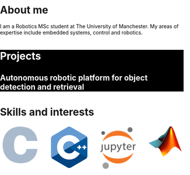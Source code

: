 <html>
<head>
<meta name="viewport" content="width=device-width, initial-scale=1">
  <style>
    * {
      box-sizing: border-box
    }
    .row{
      display: flex;
    }
    .column{
      flex: 25%; padding: 5px
    }
    body, html{
      background-color: white;
      margin: 0; padding: 0;
    }
    .myDiv {
      background-color: black; color: white; width: 100%;
      margin: 0; padding: 0;
    }
  </style>
</head>
  
<body>
  <h1>About me</h1>
  <p style="color:black;">I am a Robotics MSc student at The University of Manchester. My areas of expertise include embedded systems, control and robotics.</p>

  <div class="myDiv">
    <h1>Projects</h1>
    <!-- <p style="font-size:120%;"><b>Autonomous robotic platform for object detection and retrieval</b></p> -->
    <h2><b>Autonomous robotic platform for object detection and retrieval</b></h2>
  </div>
  
<h1>Skills and interests</h1>
<div class="row">
  <div class="column">
    <img src="C_logo.png" alt="" style="width:100px;height:auto">
  </div>
  <div class="column">
    <img src="cpp_logo.png" alt="" style="width:100px;height:auto">
  </div>
  <div class="column">
    <img src="jupyter-notebook-logo.png" alt="" style="width:100px;height:auto">
  </div>
  <div>
    <img src="matlab_logo.png" alt="" style="width:100px;height:auto">
  </div>
</div>


</body>

</html>
